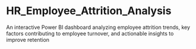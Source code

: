 # HR_Employee_Attrition_Analysis
An interactive Power BI dashboard analyzing employee attrition trends, key factors contributing to employee turnover, and actionable insights to improve retention
